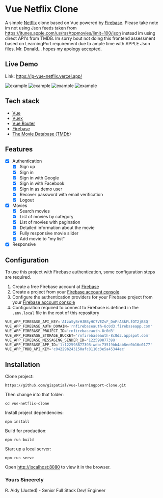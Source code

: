 # Vue Netflix Clone
A simple [Netflix](https://netflix.com) clone based on Vue powered by [Firebase](https://firebase.google.com). Please take note im not using Json feeds taken from https://itunes.apple.com/us/rss/topmovies/limit=100/json instead im using direct API's from TMDB. Im sorry bout not doing this frontend assessment based on LearningPort requirement due to ample time with APPLE Json files. Mr. Donald... hopes my apology accepted.
<div>
</div>

## Live Demo
Link: https://lp-vue-netflix.vercel.app/

![example](https://github.com/Approxipix/vue-netflix-clone/blob/master/example1.png?raw=true)
![example](https://github.com/gispatial/vue-learningport-clone/blob/rizqbazaar/example4.png?raw=true)
![example](https://github.com/Approxipix/vue-netflix-clone/blob/master/example3.png?raw=true)
![example](https://github.com/Approxipix/vue-netflix-clone/blob/master/example4.png?raw=true)


## Tech stack
* [Vue](https://github.com/vuejs/vue)
* [Vuex](https://github.com/vuejs/vuex)
* [Vue Router](https://github.com/vuejs/vue-router)
* [Firebase](https://firebase.google.com)
* [The Movie Database (TMDb)](https://www.themoviedb.org)

## Features
- [x] Authentication
  - [x] Sign up
  - [x] Sign in
  - [x] Sign in with Google
  - [x] Sign in with Facebook
  - [x] Sign in as demo user
  - [x] Recover password with email verification
  - [x] Logout
- [x] Movies
  - [x] Search movies
  - [x] List of movies by category
  - [x] List of movies with pagination
  - [x] Detailed information about the movie
  - [x] Fully responsive movie slider
  - [x] Add movie to "my list"
- [x] Responsive

## Configuration
To use this project with Firebase authentication, some configuration steps are required.
  1) Create a free Firebase account at [Firebase](https://firebase.google.com)
  2) Create a project from your [Firebase account console](https://console.firebase.google.com)
  3) Configure the authentication providers for your Firebase project from your [Firebase account console](https://console.firebase.google.com)
  4) Configuration required to connect to Firebase is defined in the `.env.local` file in the root of this repository
```js
VUE_APP_FIREBASE_API_KEY='AIzaSyBrHJBByHC7VEZvF_DmFrASkFLfOT2jB8Q'
VUE_APP_FIREBASE_AUTH_DOMAIN='rnfirebaseauth-8c0d3.firebaseapp.com'
VUE_APP_FIREBASE_PROJECT_ID='rnfirebaseauth-8c0d3'
VUE_APP_FIREBASE_STORAGE_BUCKET='rnfirebaseauth-8c0d3.appspot.com'
VUE_APP_FIREBASE_MESSAGING_SENDER_ID='122598877398'
VUE_APP_FIREBASE_APP_ID='1:122598877398:web:73519bb4ab8ee0b16c0177'
VUE_APP_TMDB_API_KEY='c04229b243150afc8110c3e5a45344ec'
```

## Installation
Clone project:
```shell
https://github.com/gispatial/vue-learningport-clone.git
```

Then change into that folder:
```shell
cd vue-netflix-clone
```

Install project dependencies:
```shell
npm install
```

Build for production:
```shell
npm run build
```

Start up a local server:
```shell
npm run serve
```

Open [http://localhost:8080](http://localhost:8080) to view it in the browser.

### Yours Sincerely
R. Aidy (Justed) - Senior Full Stack Dev/ Engineer
